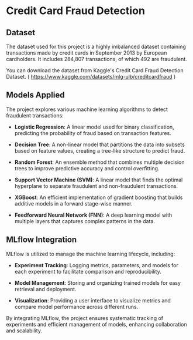 # Credit Card Fraud Detection

## Dataset
The dataset used for this project is a highly imbalanced dataset containing transactions made by credit cards in September 2013 by European cardholders. It includes 284,807 transactions, of which 492 are fraudulent.

You can download the dataset from Kaggle's Credit Card Fraud Detection Dataset. ( https://www.kaggle.com/datasets/mlg-ulb/creditcardfraud )

## Models Applied
The project explores various machine learning algorithms to detect fraudulent transactions:

- **Logistic Regression**: A linear model used for binary classification, predicting the probability of fraud based on transaction features.

- **Decision Tree**: A non-linear model that partitions the data into subsets based on feature values, creating a tree-like structure to predict fraud.

- **Random Forest**: An ensemble method that combines multiple decision trees to improve predictive accuracy and control overfitting.

- **Support Vector Machine (SVM)**: A linear model that finds the optimal hyperplane to separate fraudulent and non-fraudulent transactions.

- **XGBoost**: An efficient implementation of gradient boosting that builds additive models in a forward stage-wise manner.

- **Feedforward Neural Network (FNN)**: A deep learning model with multiple layers that captures complex patterns in the data.

## MLflow Integration
MLflow is utilized to manage the machine learning lifecycle, including:

- **Experiment Tracking**: Logging metrics, parameters, and models for each experiment to facilitate comparison and reproducibility.

- **Model Management**: Storing and organizing trained models for easy retrieval and deployment.

- **Visualization**: Providing a user interface to visualize metrics and compare model performance across different runs.

By integrating MLflow, the project ensures systematic tracking of experiments and efficient management of models, enhancing collaboration and scalability.
